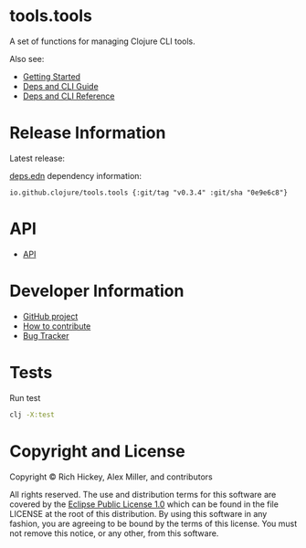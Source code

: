 tools.tools
========================================

A set of functions for managing Clojure CLI tools.

Also see:

* [Getting Started](https://clojure.org/guides/getting_started)
* [Deps and CLI Guide](https://clojure.org/guides/deps_and_cli)
* [Deps and CLI Reference](https://clojure.org/reference/deps_and_cli)

# Release Information

Latest release:

[deps.edn](https://clojure.org/reference/deps_and_cli) dependency information:

```
io.github.clojure/tools.tools {:git/tag "v0.3.4" :git/sha "0e9e6c8"}
```

# API 

* [API](https://clojure.github.io/tools.tools)

# Developer Information

* [GitHub project](https://github.com/clojure/tools.tools)
* [How to contribute](https://clojure.org/community/contributing)
* [Bug Tracker](https://clojure.atlassian.net/browse/TDEPS)

# Tests

Run test

``` sh 
clj -X:test
```

# Copyright and License

Copyright © Rich Hickey, Alex Miller, and contributors

All rights reserved. The use and
distribution terms for this software are covered by the
[Eclipse Public License 1.0] which can be found in the file
LICENSE at the root of this distribution. By using this software
in any fashion, you are agreeing to be bound by the terms of this
license. You must not remove this notice, or any other, from this
software.

[Eclipse Public License 1.0]: https://opensource.org/licenses/eclipse-1.0.php
